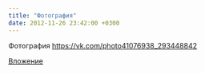 ```yaml
---
title: "Фотография"
date: 2012-11-26 23:42:00 +0300
---
```


Фотография
https://vk.com/photo41076938_293448842

[Вложение](https://vk.com/photo41076938_293448842)
